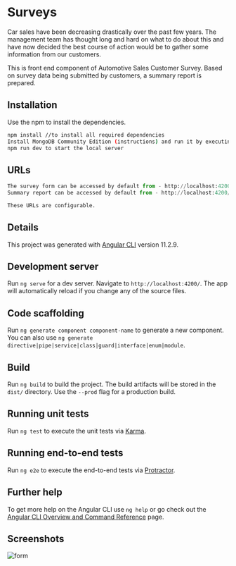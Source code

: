 # Surveys

Car sales have been decreasing drastically over the past few years. The management team has thought long and hard on what to do about this and have now decided the best course of
action would be to gather some information from our customers.

This is front end component of Automotive Sales Customer Survey. Based on survey data being submitted by customers, a summary report is prepared.

## Installation

Use the npm to install the dependencies. 

```bash
npm install //to install all required dependencies
Install MongoDB Community Edition (instructions) and run it by executing mongod
npm run dev to start the local server
```

## URLs

```python
The survey form can be accessed by default from - http://localhost:4200/
Summary report can be accessed by default from - http://localhost:4200/summary

These URLs are configurable.

```

## Details

This project was generated with [Angular CLI](https://github.com/angular/angular-cli) version 11.2.9.

## Development server

Run `ng serve` for a dev server. Navigate to `http://localhost:4200/`. The app will automatically reload if you change any of the source files.

## Code scaffolding

Run `ng generate component component-name` to generate a new component. You can also use `ng generate directive|pipe|service|class|guard|interface|enum|module`.

## Build

Run `ng build` to build the project. The build artifacts will be stored in the `dist/` directory. Use the `--prod` flag for a production build.

## Running unit tests

Run `ng test` to execute the unit tests via [Karma](https://karma-runner.github.io).

## Running end-to-end tests

Run `ng e2e` to execute the end-to-end tests via [Protractor](http://www.protractortest.org/).

## Further help

To get more help on the Angular CLI use `ng help` or go check out the [Angular CLI Overview and Command Reference](https://angular.io/cli) page.

## Screenshots

![form](https://user-images.githubusercontent.com/45271979/115144214-176d9580-a069-11eb-9546-f7f741d31989.JPG)

